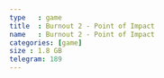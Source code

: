 ```yaml
---
type   : game
title  : Burnout 2 - Point of Impact
name   : Burnout 2 - Point of Impact
categories: [game]
size : 1.8 GB
telegram: 189
---
```



